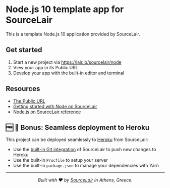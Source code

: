 # Node.js 10 template app for SourceLair

This is a template Node.js 10 application provided by SourceLair.

## Get started

1. Start a new project via https://lair.io/sourcelair/node
2. View your app in its Public URL
3. Develop your app with the built-in editor and terminal

## Resources

- [The Public URL](https://help.sourcelair.com/projects/the-public-url/)
- [Getting started with Node on SourceLair](https://www.sourcelair.com/guides/start/node-js)
- [Node.js on SourceLair reference](https://help.sourcelair.com/stacks/node/)

## 🆓 🌟 Bonus: Seamless deployment to Heroku

This project can be deployed seamlessly to [Heroku](https://www.heroku.com) from SourceLair:

- Use the [built-in Git integration](https://help.sourcelair.com/git/) of SourceLair to push new changes to Heroku
- Use the built-in `Procfile` to setup your server
- Use the built-in `package.json` to manage your dependencies with Yarn

---


<p align="center">
  <i>Built with ❤️ by <a href="https://www.sourcelair.com">SourceLair</a> in Athens, Greece.</i>
</p>

